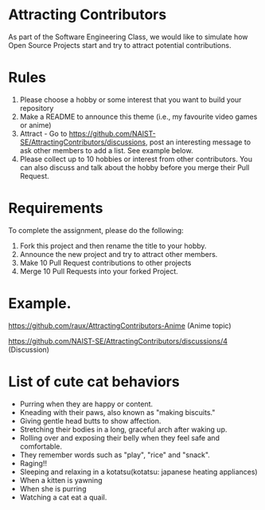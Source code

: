 # Attracting Contributors
As part of the Software Engineering Class, we would like to simulate how Open Source Projects start and try to attract potential contributions.

# Rules

1. Please choose a hobby or some interest that you want to build your repository
2. Make a README to announce this theme (i.e., my favourite video games or anime)
3. Attract - Go to https://github.com/NAIST-SE/AttractingContributors/discussions, post an interesting message to ask other members to add a list. See example below.
4. Please collect up to 10 hobbies or interest from other contributors. You can also discuss and talk about the hobby before you merge their Pull Request.

# Requirements
To complete the assignment, please do the following:
1. Fork this project and then rename the title to your hobby. 
2. Announce the new project and try to attract other members.
3. Make 10 Pull Request contributions to other projects
4. Merge 10 Pull Requests into your forked Project.

# Example. 
https://github.com/raux/AttractingContributors-Anime (Anime topic)

https://github.com/NAIST-SE/AttractingContributors/discussions/4 (Discussion)

# List of cute cat behaviors
- Purring when they are happy or content.
- Kneading with their paws, also known as "making biscuits."
- Giving gentle head butts to show affection.
- Stretching their bodies in a long, graceful arch after waking up.
- Rolling over and exposing their belly when they feel safe and comfortable.
- They remember words such as "play", "rice" and "snack".
- Raging!!
- Sleeping and relaxing in a kotatsu(kotatsu: japanese heating appliances)
- When a kitten is yawning
- When she is purring
- Watching a cat eat a quail.
